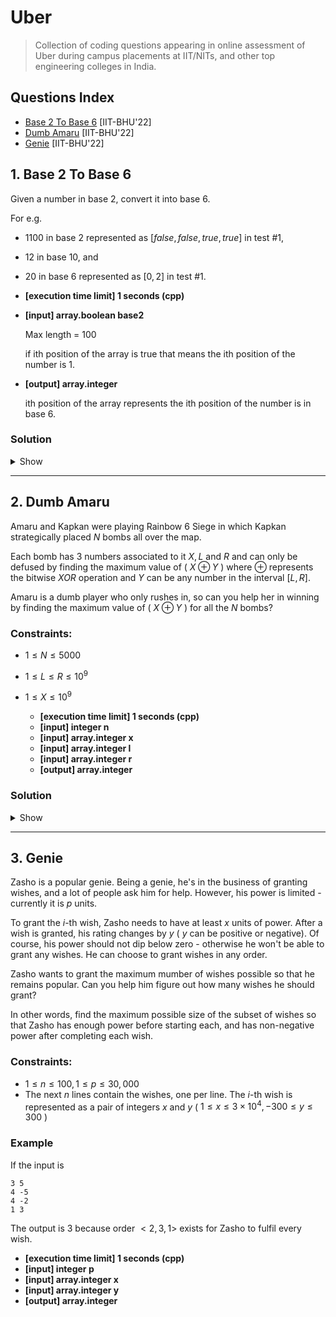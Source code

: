 # Uber
> Collection of coding questions appearing in online assessment of Uber during campus placements at IIT/NITs, and other top engineering colleges in India.

## Questions Index

* [Base 2 To Base 6](#1-base-2-to-base-6) [IIT-BHU'22]
* [Dumb Amaru](#2-dumb-amaru) [IIT-BHU'22]
* [Genie](#3-genie) [IIT-BHU'22]

## 1. Base 2 To Base 6

Given a number in base $2$, convert it into base $6$.

For e.g.

* $1100$ in base $2$ represented as $[false, false, true, true]$ in test #1,
* $12$ in base $10$, and
* $20$ in base $6$ represented as $[0, 2]$ in test #1.

* **[execution time limit] 1 seconds (cpp)**
* **[input] array.boolean base2**
  
  Max length = $100$
  
  if ith position of the array is true that means the ith position of the number is $1$.
  
* **[output] array.integer**
  
  ith position of the array represents the ith position of the number is in base $6$.
  
### Solution

<details>
  <summary>Show</summary>
  
  ```cpp
  vector<int> base2To6Hire2020(vector<bool> base2) {
    vector<int> R = {0};
    int N = base2.size(), A = 2, B = 6;
    reverse(base2.begin(), base2.end());
    
    for (int i = 0; i < N; i++) {
      int x = base2[i];
      for (int j = 0; j < R.size(); j++) {
        int z = R[j] * A + x;
        R[j] = z % b;
        x = z / b;
        if (j == R.size() - 1 && x > 0) 
          R.push_back(0);
      }
    } 
    return R;
  }
  ```
  
</details>
  
---
## 2. Dumb Amaru

Amaru and Kapkan were playing Rainbow $6$ Siege in which Kapkan strategically placed $N$ bombs all over the map.

Each bomb has 3 numbers associated to it $X, L$ and $R$ and can only be defused by finding the maximum value of ( $X \oplus Y$ ) where $\oplus$ represents the bitwise $XOR$ operation and $Y$ can be any number in the interval $[L, R]$.

Amaru is a dumb player who only rushes in, so can you help her in winning by finding the maximum value of ( $X \oplus Y$ ) for all the $N$ bombs?

### Constraints:
* $1 \leq N \leq 5000$
* $1 \leq L \leq R \leq 10^9$
* $1 \leq X \leq 10^9$

  * **[execution time limit] 1 seconds (cpp)**
  * **[input] integer n**
  * **[input] array.integer x**
  * **[input] array.integer l**
  * **[input] array.integer r**
  * **[output] array.integer**
  
### Solution

<details>
  <summary>Show</summary>
  
  ```cpp
  vector<int> FY22CampusDumbAmaru(int n, vector<int> x, vector<int> l, vector<int> r) {
    vector<int> res;
    for (int i = 0; i < n; i++) {
      int X = x[i], L = l[i], R = r[i];
      int ans = 0, val = 0;
      for (int j = 30; j >= 0; j--) {
        if (X >> j & 1) {
          if (val >= L) ans |= (1 << j);
          else if (L >> j & 1) val += (1 << j);
          else ans |= (1 << j);
        }
        else {
          int val0 = val + (1 << j);
          if (val0 <= R) {
            val = val0;
            ans |= (1 << j);
          }
        }
      }
      res.push_back(ans);
    }
    return res;
  }
  ```
  
</details>

---
## 3. Genie

Zasho is a popular genie. Being a genie, he's in the business of granting wishes, and a lot of people ask him for help. However, his power is limited - currently it is $p$ units.

To grant the $i$-th wish, Zasho needs to have at least $x$ units of power. After a wish is granted, his rating changes by $y$ ( $y$ can be positive or negative). Of course, his power should not dip below zero - otherwise he won't be able to grant any wishes. He can choose to grant wishes in any order.

Zasho wants to grant the maximum mumber of wishes possible so that he remains popular. Can you help him figure out how many wishes he should grant?

In other words, find the maximum possible size of the subset of wishes so that Zasho has enough power before starting each, and has non-negative power after completing each wish.

### Constraints:

* $1 \leq n \leq 100, 1 \leq p \leq 30,000$
* The next $n$ lines contain the wishes, one per line. The $i$-th wish is represented as a pair of integers $x$ and $y$ ( $1 \leq x \leq 3\times10^4, -300 \leq y \leq 300$ )

### Example

If the input is

```shell
3 5
4 -5
4 -2
1 3
```

The output is $3$ because order $<2, 3, 1>$ exists for Zasho to fulfil every wish.

  * **[execution time limit] 1 seconds (cpp)**
  * **[input] integer p**
  * **[input] array.integer x**
  * **[input] array.integer y**
  * **[output] array.integer**

